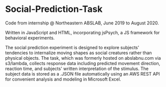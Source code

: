 # Social-Prediction-Task

Code from internship @ Northeastern ABSLAB, June 2019 to August 2020.

Written in JavaScript and HTML, incorporating jsPsych, a JS framework for behavioral experiments.

The social prediction experiment is designed to explore subjects' tendencies to internalize moving shapes as social creatures rather than physical objects. The task, which was formerly hosted on abslabnu.com via s3/lambda, collects response data including predicted movement direction, reaction time, and subjects' written interpretation of the stimulus. The subject data is stored as a .JSON file automatically using an AWS REST API for convenient analysis and modeling in Microsoft Excel.
